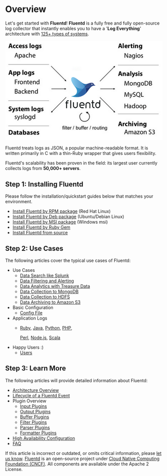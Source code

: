 # Overview

Let's get started with **Fluentd**! **Fluentd** is a fully free and fully open-source log collector that instantly enables you to have a '**Log Everything**' architecture with [125+ types of systems](https://www.fluentd.org/plugins).

![Fluentd Architecture](../.gitbook/assets/fluentd-architecture%20%281%29%20%282%29%20%282%29.png)

Fluentd treats logs as JSON, a popular machine-readable format. It is written primarily in C with a thin-Ruby wrapper that gives users flexibility.

Fluentd's scalability has been proven in the field: its largest user currently collects logs from **50,000+ servers**.

## Step 1: Installing Fluentd

Please follow the installation/quickstart guides below that matches your environment.

* [Install Fluentd by RPM package](../installation/install-by-rpm.md) \(Red Hat Linux\)
* [Install Fluentd by Deb package](../installation/install-by-deb.md) \(Ubuntu/Debian Linux\)
* [Install Fluentd by MSI package](../installation/install-by-msi.md) \(Windows msi\)
* [Install Fluentd by Ruby Gem](../installation/install-by-gem.md)
* [Install Fluentd from source](../installation/install-from-source.md)

## Step 2: Use Cases

The following articles cover the typical use cases of Fluentd:

* Use Cases
  * [Data Search like Splunk](../how-to-guides/free-alternative-to-splunk-by-fluentd.md)
  * [Data Filtering and Alerting](../how-to-guides/splunk-like-grep-and-alert-email.md)
  * [Data Analytics with Treasure Data](../how-to-guides/http-to-td.md)
  * [Data Collection to MongoDB](../how-to-guides/apache-to-mongodb.md)
  * [Data Collection to HDFS](../how-to-guides/http-to-hdfs.md)
  * [Data Archiving to Amazon S3](../how-to-guides/apache-to-s3.md)
* Basic Configuration
  * [Config File](../configuration/config-file.md)
* Application Logs
  * [Ruby](../language-bindings/ruby.md), [Java](../language-bindings/java.md), [Python](../language-bindings/python.md), [PHP](../language-bindings/php.md),

    [Perl](../language-bindings/perl.md), [Node.js](../language-bindings/nodejs.md), [Scala](../language-bindings/scala.md)
* Happy Users :\)
  * [Users](https://www.fluentd.org/testimonials)

## Step 3: Learn More

The following articles will provide detailed information about Fluentd:

* [Architecture Overview](https://www.fluentd.org/architecture)
* [Lifecycle of a Fluentd Event](life-of-a-fluentd-event.md)
* Plugin Overview
  * [Input Plugins](../input/)
  * [Output Plugins](../output/)
  * [Buffer Plugins](../buffer/)
  * [Filter Plugins](../filter/)
  * [Parser Plugins](../parser/)
  * [Formatter Plugins](../formatter/)
* [High Availability Configuration](../deployment/high-availability.md)
* [FAQ](faq.md)

If this article is incorrect or outdated, or omits critical information, please [let us know](https://github.com/fluent/fluentd-docs-gitbook/issues?state=open). [Fluentd](http://www.fluentd.org/) is an open-source project under [Cloud Native Computing Foundation \(CNCF\)](https://cncf.io/). All components are available under the Apache 2 License.

